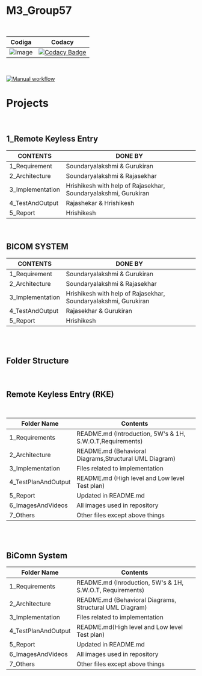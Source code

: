 # M3_Group57
<br>

Codiga | Codacy
-|-
![image](https://user-images.githubusercontent.com/98815258/157953056-bafce4e4-152e-4714-914d-b856ed7850b6.png) | [![Codacy Badge](https://app.codacy.com/project/badge/Grade/66d249162342434d89bc0e8d3cd9b808)](https://www.codacy.com/gh/rajasekhart01/M3_Group57/dashboard?utm_source=github.com&amp;utm_medium=referral&amp;utm_content=rajasekhart01/M3_Group57&amp;utm_campaign=Badge_Grade)
<br>

[![Manual workflow](https://github.com/rajasekhart01/M3_Group57/actions/workflows/manual.yml/badge.svg)](https://github.com/rajasekhart01/M3_Group57/actions/workflows/manual.yml)

# Projects 
<br>

## 1_Remote Keyless Entry
| CONTENTS | DONE BY |
|-|-|
| 1_Requirement|Soundaryalakshmi & Gurukiran |
| 2_Architecture| Soundaryalakshmi & Rajasekhar |
| 3_Implementation |Hrishikesh with help of  Rajasekhar, Soundaryalakshmi, Gurukiran  |
| 4_TestAndOutput |Rajashekar & Hrishikesh |
| 5_Report|Hrishikesh   
<br>


## BICOM SYSTEM
| CONTENTS| DONE BY |
|-|-|
| 1_Requirement |Soundaryalakshmi & Gurukiran |
| 2_Architecture| Soundaryalakshmi & Rajasekhar |
| 3_Implementation |Hrishikesh with help of  Rajasekhar, Soundaryalakshmi, Gurukiran  |
| 4_TestAndOutput |Rajasekhar & Gurukiran  |
| 5_Report|Hrishikesh 
<br>
<br>

## Folder Structure
<br>

## Remote Keyless Entry (RKE)
<br>

| Folder Name | Contents |
|-|-|
|  1_Requirements | README.md (Introduction, 5W's & 1H, S.W.O.T,Requirements)  |
|  2_Architecture | README.md (Behavioral Diagrams,Structural UML Diagram) |
|  3_Implementation | Files related to implementation|
|  4_TestPlanAndOutput | README.md (High level and Low level Test plan) |
|  5_Report | Updated in README.md |
|  6_ImagesAndVideos | All images used in repository |
|  7_Others | Other files except above things|
<br>
<br>
  
## BiComn System 
| Folder Name | Contents |
|-|-|
|  1_Requirements | README.md (Inroduction, 5W's & 1H, S.W.O.T, Requirements)  |
|  2_Architecture | README.md (Behavioral Diagrams, Structural UML Diagram) |
|  3_Implementation | Files related to implementation |
|  4_TestPlanAndOutput | README.md(High level and Low level Test plan) |
|  5_Report | Updated in README.md |
|  6_ImagesAndVideos | All images used in repository |
|  7_Others | Other files except above things|
